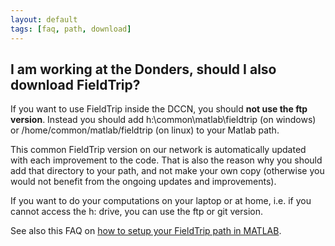 ```yaml
---
layout: default
tags: [faq, path, download]
---
```


## I am working at the Donders, should I also download FieldTrip?

If you want to use FieldTrip inside the DCCN, you should **not use the ftp version**. Instead you should add h:\common\matlab\fieldtrip (on windows) or /home/common/matlab/fieldtrip (on linux) to your Matlab path. 

This common FieldTrip version on our network is automatically updated with each improvement to the code. That is also the reason why you should add that directory to your path, and not make your own copy (otherwise you would not benefit from the ongoing updates and improvements).

If you want to do your computations on your laptop or at home, i.e. if you cannot access the h: drive, you can use the ftp or git version.

See also this FAQ on [how to setup your FieldTrip path in MATLAB](/should_i_add_fieldtrip_with_all_subdirectories_to_my_matlab_path).
